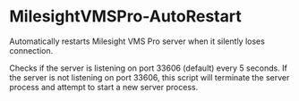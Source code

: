 # MilesightVMSPro-AutoRestart
Automatically restarts Milesight VMS Pro server when it silently loses connection.

Checks if the server is listening on port 33606 (default) every 5 seconds. If the server is not listening on port 33606, this script will terminate the server process and attempt to start a new server process.
